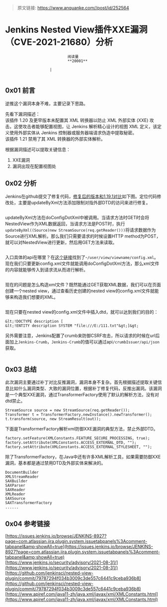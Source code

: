 > 原文链接: https://www.anquanke.com//post/id/252564 


# Jenkins Nested View插件XXE漏洞（CVE-2021-21680）分析


                                阅读量   
                                **20001**
                            
                        |
                        
                                                                                    



[<img class="aligncenter" data-original="https://p3.ssl.qhimg.com/t0148d3f9f405b3b108.jpg">](https://p3.ssl.qhimg.com/t0148d3f9f405b3b108.jpg)



## 0x01 前言

逆推这个漏洞本身不难，主要记录下思路。

先看下漏洞描述：<br>
该插件 1.20 及更早版本未配置其 XML 转换器以防止 XML 外部实体 (XXE) 攻击。这使攻击者能够配置视图，让 Jenkins 解析精心设计的视图 XML 定义，该定义使用外部实体从 Jenkins 控制器或服务器端请求伪造中提取秘密。<br>
该插件 1.21 禁用了其 XML 转换器的外部实体解析。

根据漏洞描述可以提取关键信息：
1. XXE漏洞
1. 漏洞出现在配置视图处


## 0x02 分析

Jenkins在github提交了修复代码，[修复后的版本和1.19.1对比](https://github.com/jenkinsci/nested-view-plugin/commit/79787294f034b3009c3de557c6441c9ceba936b8)如下图。定位代码修改处，主要是updateByXml方法添加限制对指外部DTD的访问来进行修复。

[<img class="aligncenter" alt="" data-original="https://p2.ssl.qhimg.com/t01c1a2735e2a4fef30.png">](https://p2.ssl.qhimg.com/t01c1a2735e2a4fef30.png)

updateByXml方法在doConfigDotXml中被调用。当请求方法时GET时会将NestedView作为XML数据返回，当请求方法是POST时，执行`updateByXml((Source)new StreamSource(req.getReader()))`将请求数据作为Source进行XML解析。那么我们只需要请求的时候设置HTTP method为POST，就可以对NestedView进行更新，然后用GET方法来读取。

[<img class="aligncenter" alt="" data-original="https://p4.ssl.qhimg.com/t01bf8a812a3af1b353.png">](https://p4.ssl.qhimg.com/t01bf8a812a3af1b353.png)

入口具体的api在哪里？在[这个链接](https://issues.jenkins.io/browse/JENKINS-8927?page=com.atlassian.jira.plugin.system.issuetabpanels%3Acomment-tabpanel&amp;showAll=true)找到了-`/user/view/viewname/config.xml`。现在我们只要更新config.xml文件就能调用doConfigDotXml方法，那么xml文件的内容就能够传入到请求流从而进行解析。

[<img class="aligncenter" alt="" data-original="https://p2.ssl.qhimg.com/t01885a703633068f31.png">](https://p2.ssl.qhimg.com/t01885a703633068f31.png)

现在的问题是怎么构造xml文件？既然能通过GET获取XML数据，我们可以在页面创建一个nested view，通过查看历史创建的nested view的config.xml文件就能够来构造我们想要的XML。

[<img class="aligncenter" alt="" data-original="https://p4.ssl.qhimg.com/t019f006c8124be39d4.png">](https://p4.ssl.qhimg.com/t019f006c8124be39d4.png)

现在只要在nested view的config.xml文件中插入dtd，就可以达到我们的目的：

```
&lt;!DOCTYPE description [
&lt;!ENTITY description SYSTEM "file:///E:/111.txt"&gt;]&gt;
```

另外需要注意，Jenkins配置了crumb来防御CSRF攻击，所以请求的时候在url后面加上`Jenkins-Crumb`，`Jenkins-Crumb`的值可以通过api`/crumbIssuer/api/json`获取。

[<img class="aligncenter" alt="" data-original="https://p5.ssl.qhimg.com/t0160cd6754cac153ff.png">](https://p5.ssl.qhimg.com/t0160cd6754cac153ff.png)



## 0x03 总结

此次漏洞主要通过补丁对比反推漏洞，漏洞本身不复杂。首先根据描述提取关键信息比如什么漏洞类型、大致的漏洞位置，根据补丁修复代码，反推出漏洞。该漏洞是一个典型XXE漏洞，通过TransformerFactory使用了默认的解析方法，没有对dtd禁止。

```
StreamSource source = new StreamSource(req.getReader());
Transformer t = TransformerFactory.newInstance().newTransformer();
t.transform(source, new StreamResult(out));
```

下面是TransformerFactory解析xml防御XXE漏洞的典型方法，禁止外部DTD。

```
factory.setFeature(XMLConstants.FEATURE_SECURE_PROCESSING, true);
factory.setAttribute(XMLConstants.ACCESS_EXTERNAL_DTD, "");
factory.setAttribute(XMLConstants.ACCESS_EXTERNAL_STYLESHEET, "");
```

除了TransformerFactory，在Java中还有许多XML解析工具，如果需要防御XXE漏洞，基本都是通过禁用DTD及外部实体来解决的。

```
DocumentBuilder
XMLStreamReader
SAXBuilder
SAXParser
SAXReader
XMLReader
SAXSource
SAXTransformerFactory
......
```



## 0x04 参考链接

[https://issues.jenkins.io/browse/JENKINS-8927?page=com.atlassian.jira.plugin.system.issuetabpanels%3Acomment-tabpanel&amp;showAll=true](https://issues.jenkins.io/browse/JENKINS-8927?page=com.atlassian.jira.plugin.system.issuetabpanels%3Acomment-tabpanel&amp;showAll=true)<br>[https://www.jenkins.io/security/advisory/2021-08-31/](https://www.jenkins.io/security/advisory/2021-08-31/)<br>[https://github.com/jenkinsci/nested-view-plugin/commit/79787294f034b3009c3de557c6441c9ceba936b8](https://github.com/jenkinsci/nested-view-plugin/commit/79787294f034b3009c3de557c6441c9ceba936b8)<br>[https://www.apiref.com/java11-zh/java.xml/javax/xml/XMLConstants.html](https://www.apiref.com/java11-zh/java.xml/javax/xml/XMLConstants.html)
